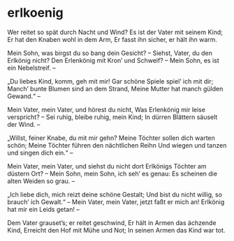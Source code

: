 # erlkoenig

Wer reitet so spät durch Nacht und Wind?
Es ist der Vater mit seinem Kind;
Er hat den Knaben wohl in dem Arm,
Er fasst ihn sicher, er hält ihn warm.

Mein Sohn, was birgst du so bang dein Gesicht? –
Siehst, Vater, du den Erlkönig nicht?
Den Erlenkönig mit Kron’ und Schweif? –
Mein Sohn, es ist ein Nebelstreif. –

„Du liebes Kind, komm, geh mit mir!
Gar schöne Spiele spiel’ ich mit dir;
Manch’ bunte Blumen sind an dem Strand,
Meine Mutter hat manch gülden Gewand.“ –

Mein Vater, mein Vater, und hörest du nicht,
Was Erlenkönig mir leise verspricht? –
Sei ruhig, bleibe ruhig, mein Kind;
In dürren Blättern säuselt der Wind. –

„Willst, feiner Knabe, du mit mir gehn?
Meine Töchter sollen dich warten schön;
Meine Töchter führen den nächtlichen Reihn
Und wiegen und tanzen und singen dich ein.“ –

Mein Vater, mein Vater, und siehst du nicht dort
Erlkönigs Töchter am düstern Ort? –
Mein Sohn, mein Sohn, ich seh’ es genau:
Es scheinen die alten Weiden so grau. –

„Ich liebe dich, mich reizt deine schöne Gestalt;
Und bist du nicht willig, so brauch’ ich Gewalt.“ –
Mein Vater, mein Vater, jetzt faßt er mich an!
Erlkönig hat mir ein Leids getan! –

Dem Vater grauset’s; er reitet geschwind,
Er hält in Armen das ächzende Kind,
Erreicht den Hof mit Mühe und Not;
In seinen Armen das Kind war tot.